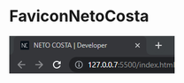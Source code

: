 # FaviconNetoCosta

![Screnshot](https://github.com/JonadabHonorio/FaviconNetoCosta/blob/main/assets/printFaviconNeto.png)
